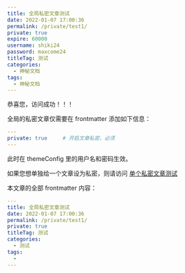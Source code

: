 ```yaml
---
title: 全局私密文章测试
date: 2022-01-07 17:00:36
permalink: /private/test1/
private: true
expire: 60000
username: shiki24
password: maxcome24
titleTag: 测试
categories: 
  - 神秘文档
tags: 
  - 神秘文档
---
```


恭喜您，访问成功！！！

全局的私密文章仅需要在 frontmatter 添加如下信息：

```yml
---
private: true     # 开启文章私密，必须
---
```

此时在 themeConfig 里的用户名和密码生效。

如果您想单独给一个文章设为私密，则请访问 [单个私密文章测试](/private/test2/)


本文章的全部 frontmatter 内容：

```yml
---
title: 全局私密文章测试
date: 2022-01-07 17:00:36
permalink: /private/test1/
private: true
titleTag: 测试
categories: 
  - 测试
tags: 
  - 
---
```